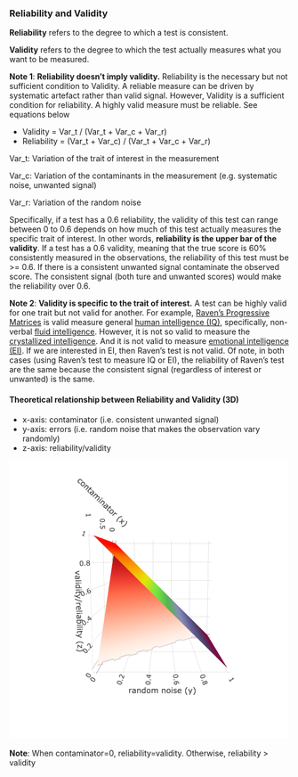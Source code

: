 
### Reliability and Validity

**Reliability** refers to the degree to which a test is consistent.

**Validity** refers to the degree to which the test actually measures
what you want to be measured.

**Note 1**: **Reliability doesn’t imply validity.** Reliability is the
necessary but not sufficient condition to Validity. A reliable measure
can be driven by systematic artefact rather than valid signal. However,
Validity is a sufficient condition for reliability. A highly valid
measure must be reliable. See equations below

-   Validity = Var\_t / (Var\_t + Var\_c + Var\_r)
-   Reliability = (Var\_t + Var\_c) / (Var\_t + Var\_c + Var\_r)

Var\_t: Variation of the trait of interest in the measurement

Var\_c: Variation of the contaminants in the measurement
(e.g. systematic noise, unwanted signal)

Var\_r: Variation of the random noise

Specifically, if a test has a 0.6 reliability, the validity of this test
can range between 0 to 0.6 depends on how much of this test actually
measures the specific trait of interest. In other words, **reliability
is the upper bar of the validity**. If a test has a 0.6 validity,
meaning that the true score is 60% consistently measured in the
observations, the reliability of this test must be &gt;= 0.6. If there
is a consistent unwanted signal contaminate the observed score. The
consistent signal (both ture and unwanted scores) would make the
reliability over 0.6.

**Note 2**: **Validity is specific to the trait of interest.** A test
can be highly valid for one trait but not valid for another. For
example, [Raven’s Progressive
Matrices](https://en.wikipedia.org/wiki/Raven%27s_Progressive_Matrices)
is valid measure general [human intelligence
(IQ)](https://en.wikipedia.org/wiki/Intelligence_quotient),
specifically, non-verbal [fluid
intelligence](https://en.wikipedia.org/wiki/Fluid_and_crystallized_intelligence).
However, it is not so valid to measure the [crystallized
intelligence](https://en.wikipedia.org/wiki/Fluid_and_crystallized_intelligence).
And it is not valid to measure [emotional intelligence
(EI)](https://en.wikipedia.org/wiki/Emotional_intelligence). If we are
interested in EI, then Raven’s test is not valid. Of note, in both cases
(using Raven’s test to measure IQ or EI), the reliability of Raven’s
test are the same because the consistent signal (regardless of interest
or unwanted) is the same.

#### Theoretical relationship between **Reliability** and **Validity** (3D)

-   x-axis: contaminator (i.e. consistent unwanted signal)
-   y-axis: errors (i.e. random noise that makes the observation vary
    randomly)
-   z-axis: reliability/validity

![](figures/Theoretical_Reliability_Validity_3D.gif)

**Note**: 
When contaminator=0, reliability=validity. Otherwise, reliability > validity



